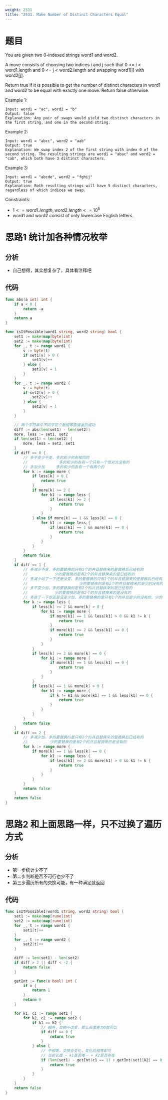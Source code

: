 ```yaml
---
weight: 2531
title: "2531. Make Number of Distinct Characters Equal"
---
```


# 题目

You are given two 0-indexed strings word1 and word2.

A move consists of choosing two indices i and j such that 0 <= i < word1.length and 0 <= j < word2.length and swapping word1[i] with word2[j].

Return true if it is possible to get the number of distinct characters in word1 and word2 to be equal with exactly one move. Return false otherwise.

Example 1:

```
Input: word1 = "ac", word2 = "b"
Output: false
Explanation: Any pair of swaps would yield two distinct characters in the first string, and one in the second string.
```

Example 2:

```
Input: word1 = "abcc", word2 = "aab"
Output: true
Explanation: We swap index 2 of the first string with index 0 of the second string. The resulting strings are word1 = "abac" and word2 = "cab", which both have 3 distinct characters.
```

Example 3:

```
Input: word1 = "abcde", word2 = "fghij"
Output: true
Explanation: Both resulting strings will have 5 distinct characters, regardless of which indices we swap.
```

Constraints:

- $1 <= word1.length, word2.length <= 10^5$
- word1 and word2 consist of only lowercase English letters.

# 思路1 统计加各种情况枚举

## 分析

- 自己想得，其实想复杂了，具体看注释吧

## 代码

```go
func abs(a int) int {
	if a < 0 {
		return -a
	}
	return a
}

func isItPossible(word1 string, word2 string) bool {
	set1 := make(map[byte]int)
	set2 := make(map[byte]int)
	for _, t := range word1 {
		v := byte(t)
		if set1[v] > 0 {
			set1[v]++
		} else {
			set1[v] = 1
		}
	}
	for _, t := range word2 {
		v := byte(t)
		if set2[v] > 0 {
			set2[v]++
		} else {
			set2[v] = 1
		}
	}

	// 两个字符串中不同字符个数相等直接返回成功
	diff := abs(len(set1) - len(set2))
	more, less := set1, set2
	if len(set1) < len(set2) {
		more, less = set2, set1
	}
	if diff == 0 {
		// 多不变少不变，多的和少的有相同的
		//			    多的和少的各有一个只有一个但对方没有的
		// 多加少加		多的和少的各有一个有两个的
		for k := range more {
			if less[k] > 0 {
				return true
			}
			if more[k] >= 2 {
				for k1 := range less {
					if less[k1] >= 2 {
						return true
					}
				}
			} else if more[k] == 1 && less[k] == 0 {
				for k1 := range less {
					if less[k1] == 1 && more[k1] == 0 {
						return true
					}
				}
			}
		}
		return false
	}
	if diff == 1 {
		// 多减少不变，多的要替换的只有1个的并且替换来的是替换后已经有的
		//			  少的要替换的是有2个的并且替换来的是已经有的
		// 多减少动了一下还是没变，多的要替换的只有1个的并且替换来的是替换后已经有的
		//						 少的要替换的是有1个的并且替换来的是少的没有的
		// 多不变少加，多的要替换的是有2个的并且替换来的是已经有的
		// 			  少的要替换的是有2个的并且替换来的是没有的
		// 多变了一下但还是没变少加，多的要替换的是只有1个的并且是少的没有的，少的替换过来的是有两个的也是多的没有的
		for k := range less {
			if less[k] >= 2 && more[k] > 0 {
				for k1 := range more {
					if more[k1] == 1 && less[k1] > 0 && k1 != k {
						return true
					}
					if more[k1] >= 2 && less[k1] == 0 {
						return true
					}
				}
			}
			if less[k] >= 2 && more[k] == 0 {
				for k1 := range more {
					if more[k1] == 1 && less[k1] == 0 {
						return true
					}
				}
			}
			if less[k] == 1 && more[k] > 0 {
				for k1 := range more {
					if k != k1 && more[k1] == 1 && less[k1] == 0 {
						return true
					}
				}
			}
		}
		return false
	}
	if diff == 2 {
		// 多减少加，多的要替换的是只有1个的并且替换来的是替换后已经有的
		// 			少的要替换的是有2个的并且替换来的是没有的
		for k := range more {
			if more[k] == 1 && less[k] == 0 {
				for k1 := range less {
					if less[k1] >= 2 && more[k1] > 0 && k1 != k {
						return true
					}
				}
			}
		}
		return false
	}
	return false
}
```

# 思路2 和上面思路一样，只不过换了遍历方式

## 分析

- 第一步统计少不了
- 第二步判断是否不可行也少不了
- 第三步遍历所有的交换可能，有一种满足就返回

## 代码

```go
func isItPossible1(word1 string, word2 string) bool {
	set1 := make(map[rune]int)
	set2 := make(map[rune]int)
	for _, t := range word1 {
		set1[t]++
	}
	for _, t := range word2 {
		set2[t]++
	}

	diff := len(set1) - len(set2)
	if diff > 2 || diff < -2 {
		return false
	}

	getInt := func(x bool) int {
		if x {
			return 1
		}
		return 0
	}

	for k1, c1 := range set1 {
		for k2, c2 := range set2 {
			if k1 == k2 {
				// 相等，交换不改变，那么长度差为0就可以
				if diff == 0 {
					return true
				}
			} else {
				// 不相等，交换会变化，变化后相等即可
				// 当前长度 - k1是否唯一 + k2是否存在
				if (len(set1) - getInt(c1 == 1) + getInt(set1[k2] == 0)) == (len(set2) - getInt(c2 == 1) + getInt(set2[k1] == 0)) {
					return true
				}
			}
		}
	}
	return false
}
```

